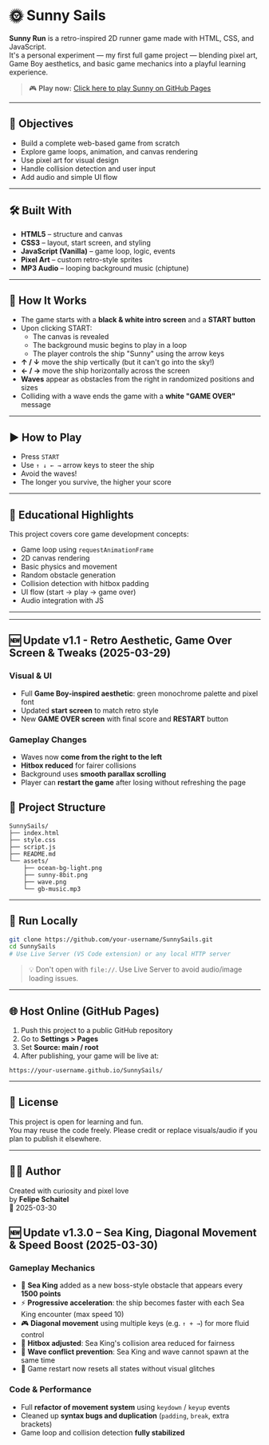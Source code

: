 # 🌞 Sunny Sails

**Sunny Run** is a retro-inspired 2D runner game made with HTML, CSS, and JavaScript.  
It's a personal experiment — my first full game project — blending pixel art, Game Boy aesthetics, and basic game mechanics into a playful learning experience.

> 🎮 **Play now:** [Click here to play Sunny on GitHub Pages](https://fschaitel.github.io/SunnySails/)  

---

## 🎯 Objectives

- Build a complete web-based game from scratch
- Explore game loops, animation, and canvas rendering
- Use pixel art for visual design
- Handle collision detection and user input
- Add audio and simple UI flow

---

## 🛠️ Built With

- **HTML5** – structure and canvas
- **CSS3** – layout, start screen, and styling
- **JavaScript (Vanilla)** – game loop, logic, events
- **Pixel Art** – custom retro-style sprites
- **MP3 Audio** – looping background music (chiptune)

---

## 🧠 How It Works

- The game starts with a **black & white intro screen** and a **START button**
- Upon clicking START:
  - The canvas is revealed
  - The background music begins to play in a loop
  - The player controls the ship "Sunny" using the arrow keys
- **↑ / ↓** move the ship vertically (but it can't go into the sky!)
- **← / →** move the ship horizontally across the screen
- **Waves** appear as obstacles from the right in randomized positions and sizes
- Colliding with a wave ends the game with a **white "GAME OVER"** message

---

## ▶️ How to Play

- Press `START`
- Use `↑ ↓ ← →` arrow keys to steer the ship
- Avoid the waves!
- The longer you survive, the higher your score

---

## 🧪 Educational Highlights

This project covers core game development concepts:

- Game loop using `requestAnimationFrame`
- 2D canvas rendering
- Basic physics and movement
- Random obstacle generation
- Collision detection with hitbox padding
- UI flow (start → play → game over)
- Audio integration with JS

---


---

## 🆕 Update v1.1 - Retro Aesthetic, Game Over Screen & Tweaks (2025-03-29)

### Visual & UI
- Full **Game Boy-inspired aesthetic**: green monochrome palette and pixel font
- Updated **start screen** to match retro style
- New **GAME OVER screen** with final score and **RESTART** button

### Gameplay Changes
- Waves now **come from the right to the left**
- **Hitbox reduced** for fairer collisions
- Background uses **smooth parallax scrolling**
- Player can **restart the game** after losing without refreshing the page


## 📁 Project Structure

```
SunnySails/
├── index.html
├── style.css
├── script.js
├── README.md
└── assets/
    ├── ocean-bg-light.png
    ├── sunny-8bit.png
    ├── wave.png
    └── gb-music.mp3
```

---

## 🚀 Run Locally

```bash
git clone https://github.com/your-username/SunnySails.git
cd SunnySails
# Use Live Server (VS Code extension) or any local HTTP server
```

> 💡 Don't open with `file://`. Use Live Server to avoid audio/image loading issues.

---

## 🌐 Host Online (GitHub Pages)

1. Push this project to a public GitHub repository
2. Go to **Settings > Pages**
3. Set **Source: main / root**
4. After publishing, your game will be live at:
```
https://your-username.github.io/SunnySails/
```

---

## 📜 License

This project is open for learning and fun.  
You may reuse the code freely. Please credit or replace visuals/audio if you plan to publish it elsewhere.

---

## 👨‍💻 Author

Created with curiosity and pixel love  
by **Felipe Schaitel**  
📅 2025-03-30


## 🆕 Update v1.3.0 – Sea King, Diagonal Movement & Speed Boost (2025-03-30)

### Gameplay Mechanics
- 🐉 **Sea King** added as a new boss-style obstacle that appears every **1500 points**
- ⚡ **Progressive acceleration**: the ship becomes faster with each Sea King encounter (max speed 10)
- 🎮 **Diagonal movement** using multiple keys (e.g. `↑ + →`) for more fluid control
- 🎯 **Hitbox adjusted**: Sea King's collision area reduced for fairness
- 🌊 **Wave conflict prevention**: Sea King and wave cannot spawn at the same time
- 🔁 Game restart now resets all states without visual glitches

### Code & Performance
- Full **refactor of movement system** using `keydown` / `keyup` events
- Cleaned up **syntax bugs and duplication** (`padding`, `break`, extra brackets)
- Game loop and collision detection **fully stabilized**
